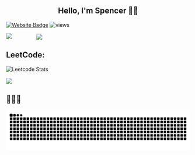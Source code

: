 <!--
**HoveringGoat/HoveringGoat** is a ✨ _special_ ✨ repository because its `README.md` (this file) appears on your GitHub profile.
Here are some ideas to get you started:

- 🔭 I’m currently working on ...
- 🌱 I’m currently learning ...
- 👯 I’m looking to collaborate on ...
- 🤔 I’m looking for help with ...
- 💬 Ask me about ...
- 📫 How to reach me: ...
- 😄 Pronouns: ...
- ⚡ Fun fact: ...

dark, radical, merko, gruvbox, tokyonight, onedark, cobalt, synthwave, highcontrast, dracula).
<img align="top" width = "460" src="https://github-readme-stats.vercel.app/api/wakatime?username=HoveringGoat" />
-->
<link type="text/css" rel="stylesheet" href="stylesheets/style.css" />
<h2 align="center" color="blue">Hello, I'm Spencer 👨‍💻</h2>

[![Website Badge](https://img.shields.io/badge/HoveringGoat.io-3b5998?style=flat-square&logo=icloud&logoColor=white)](https://hoveringgoat.github.io/)
![views](https://visitor-badge.laobi.icu/badge?page_id=hoveringgoat.github.io)
<p align="Left">
<img align="top" src="https://github-readme-stats-three-mu-63.vercel.app/api?username=hoveringgoat&count_private=true&theme=tokyonight" />
  &nbsp;   &nbsp;  &nbsp;   &nbsp;  &nbsp;   &nbsp;   &nbsp;   &nbsp;
<img align="center" src="https://github-readme-stats-three-mu-63.vercel.app/api/top-langs/?username=hoveringgoat&exclude_repo=FlabbyBird&hide=css&theme=tokyonight" /></p>

## LeetCode:
![Leetcode Stats]()
<p><img align="center" src="https://leetcard.jacoblin.cool/spencer12?theme=nord&ext=activity" /></p>

## 🐍🐍🐍  
![snek gif](https://github.com/hoveringgoat/hoveringgoat/blob/output/github-snek-dark.svg)

